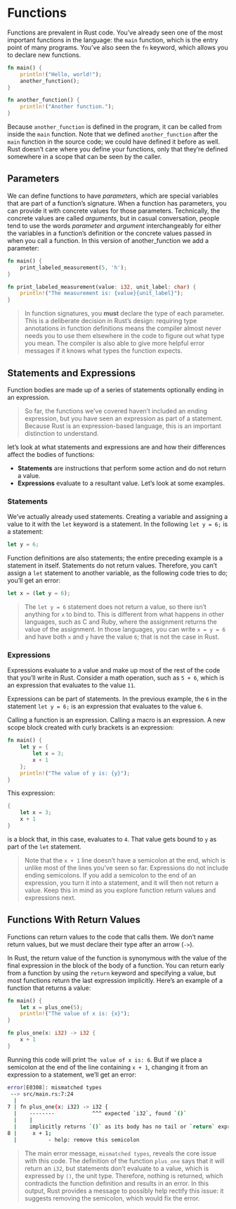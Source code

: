 # Functions
Functions are prevalent in Rust code. You’ve already seen one of the most important functions in the language: the `main` function, which is the entry point of many programs. You’ve also seen the `fn` keyword, which allows you to declare new functions.
```rust
fn main() {
    println!("Hello, world!");
    another_function();
}

fn another_function() {
    println!("Another function.");
}
```

Because `another_function` is defined in the program, it can be called from inside the `main` function. Note that we defined `another_function` after the `main` function in the source code; we could have defined it before as well. Rust doesn’t care where you define your functions, only that they’re defined somewhere in a scope that can be seen by the caller.

## Parameters
We can define functions to have *parameters*, which are special variables that are part of a function’s signature. When a function has parameters, you can provide it with concrete values for those parameters. Technically, the concrete values are called *arguments*, but in casual conversation, people tend to use the words *parameter* and *argument* interchangeably for either the variables in a function’s definition or the concrete values passed in when you call a function. In this version of another_function we add a parameter:
```rust
fn main() {
    print_labeled_measurement(5, 'h');
}

fn print_labeled_measurement(value: i32, unit_label: char) {
    println!("The measurement is: {value}{unit_label}");
}
```
> In function signatures, you **must** declare the type of each parameter. This is a deliberate decision in Rust’s design: requiring type annotations in function definitions means the compiler almost never needs you to use them elsewhere in the code to figure out what type you mean. The compiler is also able to give more helpful error messages if it knows what types the function expects.

## Statements and Expressions
Function bodies are made up of a series of statements optionally ending in an expression.

> So far, the functions we’ve covered haven’t included an ending expression, but you have seen an expression as part of a statement. Because Rust is an expression-based language, this is an important distinction to understand.

let’s look at what statements and expressions are and how their differences affect the bodies of functions:
* **Statements** are instructions that perform some action and do not return a value.
* **Expressions** evaluate to a resultant value. Let’s look at some examples.

### Statements
We’ve actually already used statements. Creating a variable and assigning a value to it with the `let` keyword is a statement. In the following `let y = 6;` is a statement:
```rust
let y = 6;
```
Function definitions are also statements; the entire preceding example is a statement in itself.
Statements do not return values. Therefore, you can’t assign a `let` statement to another variable, as the following code tries to do; you’ll get an error:
```rust
let x = (let y = 6);
```
> The `let y = 6` statement does not return a value, so there isn’t anything for `x` to bind to. This is different from what happens in other languages, such as C and Ruby, where the assignment returns the value of the assignment. In those languages, you can write `x = y = 6` and have both `x` and `y` have the value `6`; that is not the case in Rust.

### Expressions
Expressions evaluate to a value and make up most of the rest of the code that you’ll write in Rust. Consider a math operation, such as `5 + 6`, which is an expression that evaluates to the value `11`. 

Expressions can be part of statements. In the previous example, the `6` in the statement `let y = 6;` is an expression that evaluates to the value `6`. 

Calling a function is an expression. Calling a macro is an expression. A new scope block created with curly brackets is an expression:
```rust
fn main() {
    let y = {
        let x = 3;
        x + 1
    };
    println!("The value of y is: {y}");
}
```
This expression:
```rust
{
    let x = 3;
    x + 1
}
```
is a block that, in this case, evaluates to `4`. That value gets bound to `y` as part of the `let` statement.
> Note that the `x + 1` line doesn’t have a semicolon at the end, which is unlike most of the lines you’ve seen so far. Expressions do not include ending semicolons. If you add a semicolon to the end of an expression, you turn it into a statement, and it will then not return a value. Keep this in mind as you explore function return values and expressions next.

## Functions With Return Values
Functions can return values to the code that calls them. We don’t name return values, but we must declare their type after an arrow (`->`).

In Rust, the return value of the function is synonymous with the value of the final expression in the block of the body of a function. You can return early from a function by using the `return` keyword and specifying a value, but most functions return the last expression implicitly. Here’s an example of a function that returns a value:
```rust
fn main() {
    let x = plus_one(5);
    println!("The value of x is: {x}");
}

fn plus_one(x: i32) -> i32 {
    x + 1
}
```
Running this code will print `The value of x is: 6`. But if we place a semicolon at the end of the line containing `x + 1`, changing it from an expression to a statement, we’ll get an error:
```bash
error[E0308]: mismatched types
 --> src/main.rs:7:24
  |
7 | fn plus_one(x: i32) -> i32 {
  |    --------            ^^^ expected `i32`, found `()`
  |    |
  |    implicitly returns `()` as its body has no tail or `return` expression
8 |     x + 1;
  |          - help: remove this semicolon
```
> The main error message, `mismatched types`, reveals the core issue with this code. The definition of the function `plus_one` says that it will return an `i32`, but statements don’t evaluate to a value, which is expressed by `()`, the unit type. Therefore, nothing is returned, which contradicts the function definition and results in an error. In this output, Rust provides a message to possibly help rectify this issue: it suggests removing the semicolon, which would fix the error.